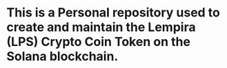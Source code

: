 # This is a Personal repository used to create and maintain the Lempira (LPS) Crypto Coin Token on the Solana blockchain.
